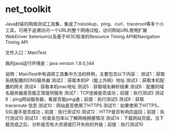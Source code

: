 # net_toolkit
Java封装的网络测试工具集，集成了nslookup、ping、curl、traceroot等多个小工具，可用于追溯访问一个URL的整个网络过程，访问网站URL使用扩展WebDriver Selenium以及基于W3C标准的Resource Timing API和Navigation Timing API

文件入口：MainTest

我的java运行环境是：java version 1.8.0_144

说明：MainTest中有调用工具集中方法的样例，主要包含以下内容：
测试1：获取系统配置的DNS服务器
测试2：获取本机IP（能上外网）地址
测试3：获取本机配置的网关
测试4：获取本机mac地址
测试5：获取域名解析结果
测试6：配置的域名服务器是否能正常提供服务
测试7：TCP连接是否成功；前提：执行测试5
测试8：ping网站服务器，看是否能ping通；前提：执行测试5
测试9：获取traceroute 信息
测试10：网站是否使用了HTTPS
测试11：如果使用了HTTPS，SSL握手是否成功；前提：执行测试10
测试12：HTTP是否有响应返回；前提：执行测试10
测试13：检查丢包率以了解网络拥塞情况
测试14：下载网站页面，当下载完成之后，分析是否有大资源或打开失败的外链；前提：执行测试10
